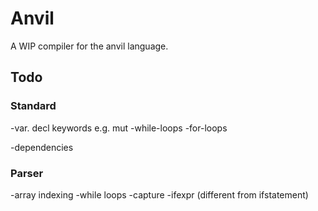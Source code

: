 # Anvil
A WIP compiler for the anvil language.

## Todo
### Standard
-var. decl keywords e.g. mut
-while-loops
-for-loops

-dependencies

### Parser
-array indexing
-while loops
-capture
-ifexpr (different from ifstatement)
